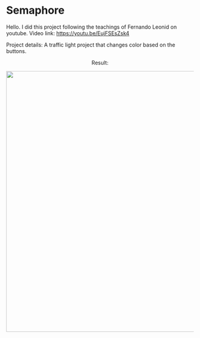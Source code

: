 # Semaphore
Hello. I did this project following the teachings of Fernando Leonid on youtube. Video link: https://youtu.be/EujFSEsZsk4

Project details: A traffic light project that changes color based on the buttons.

<p align="center">Result:</p>

<div align="center">
<img src="https://user-images.githubusercontent.com/105602909/189643234-1ce1b061-3fbb-46a5-ad4e-57a2b65c779c.png" width="700px" />
</div>

